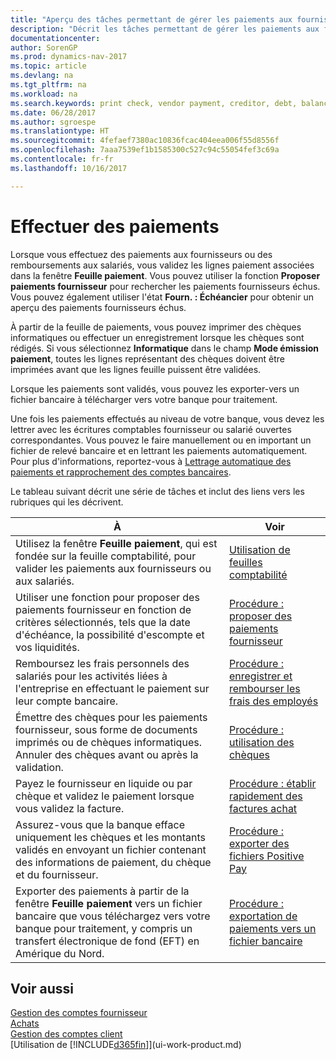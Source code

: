 ```yaml
---
title: "Aperçu des tâches permettant de gérer les paiements aux fournisseurs"
description: "Décrit les tâches permettant de gérer les paiements aux fournisseurs ou aux créditeurs, y compris la validation de lignes paiement et d'obtenir un aperçu du solde échu."
documentationcenter: 
author: SorenGP
ms.prod: dynamics-nav-2017
ms.topic: article
ms.devlang: na
ms.tgt_pltfrm: na
ms.workload: na
ms.search.keywords: print check, vendor payment, creditor, debt, balance due, AP
ms.date: 06/28/2017
ms.author: sgroespe
ms.translationtype: HT
ms.sourcegitcommit: 4fefaef7380ac10836fcac404eea006f55d8556f
ms.openlocfilehash: 7aaa7539ef1b1585300c527c94c55054fef3c69a
ms.contentlocale: fr-fr
ms.lasthandoff: 10/16/2017

---
```

# <a name="making-payments"></a>Effectuer des paiements
Lorsque vous effectuez des paiements aux fournisseurs ou des remboursements aux salariés, vous validez les lignes paiement associées dans la fenêtre **Feuille paiement**. Vous pouvez utiliser la fonction **Proposer paiements fournisseur** pour rechercher les paiements fournisseurs échus. Vous pouvez également utiliser l'état **Fourn. : Échéancier** pour obtenir un aperçu des paiements fournisseurs échus.

À partir de la feuille de paiements, vous pouvez imprimer des chèques informatiques ou effectuer un enregistrement lorsque les chèques sont rédigés. Si vous sélectionnez **Informatique** dans le champ **Mode émission paiement**, toutes les lignes représentant des chèques doivent être imprimées avant que les lignes feuille puissent être validées.

Lorsque les paiements sont validés, vous pouvez les exporter-vers un fichier bancaire à télécharger vers votre banque pour traitement.

Une fois les paiements effectués au niveau de votre banque, vous devez les lettrer avec les écritures comptables fournisseur ou salarié ouvertes correspondantes. Vous pouvez le faire manuellement ou en important un fichier de relevé bancaire et en lettrant les paiements automatiquement. Pour plus d'informations, reportez-vous à [Lettrage automatique des paiements et rapprochement des comptes bancaires](receivables-apply-payments-auto-reconcile-bank-accounts.md).

Le tableau suivant décrit une série de tâches et inclut des liens vers les rubriques qui les décrivent.

| À | Voir |
| --- | --- |
|Utilisez la fenêtre **Feuille paiement**, qui est fondée sur la feuille comptabilité, pour valider les paiements aux fournisseurs ou aux salariés.|[Utilisation de feuilles comptabilité](ui-work-general-journals.md)|
| Utiliser une fonction pour proposer des paiements fournisseur en fonction de critères sélectionnés, tels que la date d'échéance, la possibilité d'escompte et vos liquidités. |[Procédure : proposer des paiements fournisseur](payables-how-suggest-vendor-payments.md) |
|Remboursez les frais personnels des salariés pour les activités liées à l'entreprise en effectuant le paiement sur leur compte bancaire.|[Procédure : enregistrer et rembourser les frais des employés](finance-how-record-reimburse-employee-expenses.md)|
| Émettre des chèques pour les paiements fournisseur, sous forme de documents imprimés ou de chèques informatiques. Annuler des chèques avant ou après la validation. |[Procédure : utilisation des chèques](payables-how-work-checks.md) |
| Payez le fournisseur en liquide ou par chèque et validez le paiement lorsque vous validez la facture. |[Procédure : établir rapidement des factures achat](finance-how-to-settle-purchase-invoices-promptly.md) |
| Assurez-vous que la banque efface uniquement les chèques et les montants validés en envoyant un fichier contenant des informations de paiement, du chèque et du fournisseur. |[Procédure : exporter des fichiers Positive Pay](finance-how-positive-pay.md) |
|Exporter des paiements à partir de la fenêtre **Feuille paiement** vers un fichier bancaire que vous téléchargez vers votre banque pour traitement, y compris un transfert électronique de fond (EFT) en Amérique du Nord. |[Procédure : exportation de paiements vers un fichier bancaire](payables-how-export-payments-bank-file.md)|  

## <a name="see-also"></a>Voir aussi
[Gestion des comptes fournisseur](payables-manage-payables.md)  
[Achats](purchasing-manage-purchasing.md)  
[Gestion des comptes client](receivables-manage-receivables.md)  
[Utilisation de [!INCLUDE[d365fin](includes/d365fin_md.md)]](ui-work-product.md)  

